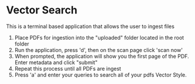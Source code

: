 # Vector Search

This is a terminal based application that allows the user to ingest files

1. Place PDFs for ingestion into the "uploaded" folder located in the root folder
2. Run the application, press 'd', then on the scan page click 'scan now'
3. When prompted, the application will show you the first page of the PDF. Enter metadata and click "submit"
4. Repeat this process until all PDFs are ingest
5. Press 'a' and enter your queries to search all of your pdfs Vector Style.
